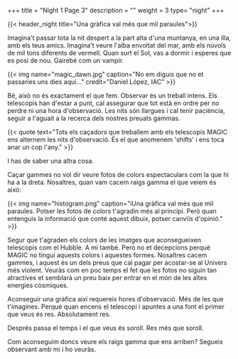 +++
title = "Night 1 Page 3"
description = ""
weight = 3
type= "night"
+++

{{< header_night title="Una gràfica val més que mil paraules">}}

Imagina't passar tota la nit despert a la part alta d'una muntanya, en una illa, amb els teus amics. Imagina't veure l'alba envoltat del mar, amb els núvols de mil tons diferents de vermell. Quan surt el Sol, vas a dormir i esperes que es posi de nou. Gairebé com un vampir.

{{< img name="magic_dawn.jpg" caption="No em diguis que no et passaries uns dies aquí..." credit="Daniel López, IAC" >}}

Bé, això no és exactament el que fem. Observar és un treball intens. Els telescopis han d'estar a punt, cal assegurar que tot està en ordre per no perdre ni una hora d'observació. Les nits són llargues i cal tenir paciència, seguir a l'aguait a la recerca dels nostres preuats gammas.

{{< quote
    text="Tots els caçadors que treballem amb els telescopis MAGIC ens alternem les nits d'observació. És el que anomenem 'shifts' i ens toca anar un cop l'any." >}}

I has de saber una altra cosa.

Caçar gammes no vol dir veure fotos de colors espectaculars com la que hi ha a la dreta. Nosaltres, quan vam cacem raigs gamma el que veiem és això:

{{< img name="histogram.png" caption="iUna gràfica val més que mil paraules. Potser les fotos de colors t'agradin més al principi. Però quan entenguis la informació que conté aquest dibuix, potser canviïs d'opinió." >}}

Segur que t'agraden els colors de les imatges que aconsegueixen telescopis com el Hubble. A mi també. Però no et decepcions perquè MAGIC no tingui aquests colors i aquestes formes. Nosaltres cacem gammes, i aquest és un dels preus que cal pagar per acostar-se al Univers més violent. Veuràs com en poc temps el fet que les fotos no siguin tan atractives et semblarà un preu baix per entrar en el món de les altes energies còsmiques.

Aconseguir una gràfica així requereix hores d'observació. Més de les que t'imagines. Perquè quan encens el telescopi i apuntes a una font el primer que veus és res. Absolutament res.

Després passa el temps i el que veus és soroll. Res més que soroll.

Com aconseguim doncs veure els raigs gamma que ens arriben? Segueix observant amb mi i ho veuràs.
